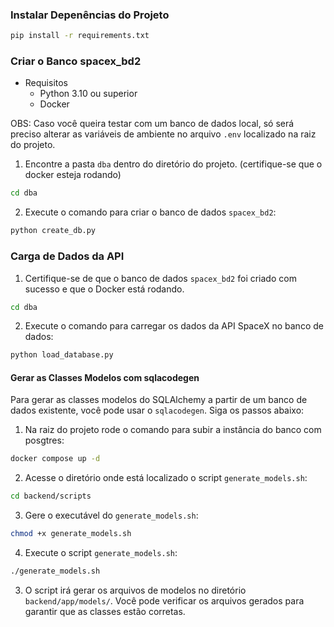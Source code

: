 ### Instalar Depenências do Projeto

```bash
pip install -r requirements.txt
```

### Criar o Banco spacex_bd2

- Requisitos
  - Python 3.10 ou superior
  - Docker

OBS: Caso você queira testar com um banco de dados local, só será preciso alterar as variáveis de ambiente no arquivo `.env` localizado na raiz do projeto.

1. Encontre a pasta `dba` dentro do diretório do projeto. (certifique-se que o docker esteja rodando)

```bash
cd dba
```

2. Execute o comando para criar o banco de dados `spacex_bd2`:

```bash
python create_db.py
```

### Carga de Dados da API

1. Certifique-se de que o banco de dados `spacex_bd2` foi criado com sucesso e que o Docker está rodando.

```bash
cd dba
```

2. Execute o comando para carregar os dados da API SpaceX no banco de dados:

```bash
python load_database.py
```

#### Gerar as Classes Modelos com sqlacodegen

Para gerar as classes modelos do SQLAlchemy a partir de um banco de dados existente, você pode usar o `sqlacodegen`. Siga os passos abaixo:

1. Na raiz do projeto rode o comando para subir a instância do banco com posgtres:

```bash
docker compose up -d
```

2. Acesse o diretório onde está localizado o script `generate_models.sh`:

```bash
cd backend/scripts
```

3. Gere o executável do `generate_models.sh`:

```bash
chmod +x generate_models.sh
```

4. Execute o script `generate_models.sh`:

```bash
./generate_models.sh
```

3. O script irá gerar os arquivos de modelos no diretório `backend/app/models/`. Você pode verificar os arquivos gerados para garantir que as classes estão corretas.
